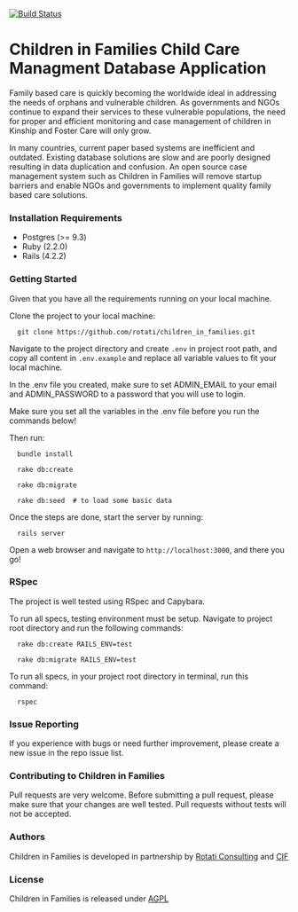 [![Build Status](https://travis-ci.org/rotati/children-in-families-web.svg?branch=master)](https://travis-ci.org/rotati/children-in-families-web)

# Children in Families Child Care Managment Database Application

Family based care is quickly becoming the worldwide ideal in addressing the needs of orphans and vulnerable children.  As governments and NGOs continue to expand their services to these vulnerable populations, the need for proper and efficient monitoring and case management of children in Kinship and Foster Care will only grow.

In many countries, current paper based systems are inefficient and outdated. Existing database solutions are slow and are poorly designed resulting in data duplication and confusion.  An open source case management system such as Children in Families will remove startup barriers and enable NGOs and governments to implement quality family based care solutions.

### Installation Requirements

* Postgres (>= 9.3)
* Ruby (2.2.0)
* Rails (4.2.2)

### Getting Started

Given that you have all the requirements running on your local machine.

Clone the project to your local machine:

```
  git clone https://github.com/rotati/children_in_families.git
```

Navigate to the project directory and create `.env` in project root path, and copy all content in `.env.example` and replace all variable values to fit your local machine.

In the .env file you created, make sure to set ADMIN_EMAIL to your email and ADMIN_PASSWORD to a password that you will use to login.

Make sure you set all the variables in the .env file before you run the commands below!

Then run:

```
  bundle install

  rake db:create

  rake db:migrate

  rake db:seed  # to load some basic data
```

Once the steps are done, start the server by running:

```
  rails server
```

Open a web browser and navigate to `http://localhost:3000`, and there you go!

### RSpec

The project is well tested using RSpec and Capybara.

To run all specs, testing environment must be setup.
Navigate to project root directory and run the following commands:

```
  rake db:create RAILS_ENV=test

  rake db:migrate RAILS_ENV=test
```

To run all specs, in your project root directory in terminal, run this command:

```
  rspec
```

### Issue Reporting

If you experience with bugs or need further improvement, please create a new issue in the repo issue list.

### Contributing to Children in Families

Pull requests are very welcome. Before submitting a pull request, please make sure that your changes are well tested. Pull requests without tests will not be accepted.

### Authors

Children in Families is developed in partnership by [Rotati Consulting](http://www.rotati.com) and [CIF](http://www.childreninfamilies.org)

### License

Children in Families is released under [AGPL](http://www.gnu.org/licenses/agpl-3.0-standalone.html)
